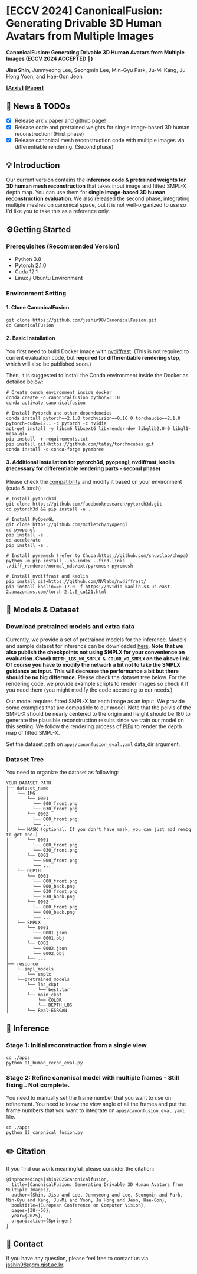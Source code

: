 # [ECCV 2024] CanonicalFusion: Generating Drivable 3D Human Avatars from Multiple Images

**CanonicalFusion: Generating Drivable 3D Human Avatars from Multiple Images (ECCV 2024 ACCEPTED 🎉)**

**Jisu Shin**, Junmyeong Lee, Seongmin Lee, Min-Gyu Park, Ju-Mi Kang, Ju Hong Yoon, and Hae-Gon Jeon

**[[Arxiv]](https://arxiv.org/abs/2407.04345)**
**[[Paper]](https://link.springer.com/chapter/10.1007/978-3-031-73337-6_3)**

## 📣 News & TODOs
- [x] Release arxiv paper and github page!
- [x] Release code and pretrained weights for single image-based 3D human reconstruction! (First phase)
- [x] Release canonical mesh reconstruction code with multiple images via differentiable rendering. (Second phase)

## 💡 Introduction
Our current version contains the **inference code & pretrained weights for 3D human mesh reconstruction** that takes input image and fitted SMPL-X depth map. You can use them for **single image-based 3D human reconstruction evaluation**. We also released the second phase, integrating multiple meshes on canonical space, but it is not well-organized to use so I'd like you to take this as a reference only.

## ⚙️Getting Started
### Prerequisites (Recommended Version)

- Python 3.8
- Pytorch 2.1.0
- Cuda 12.1
- Linux / Ubuntu Environment

### Environment Setting
#### 1. Clone CanonicalFusion
```
git clone https://github.com/jsshin98/CanonicalFusion.git
cd CanonicalFusion
```

#### 2. Basic Installation
You first need to build Docker image with [nvdiffrast](https://nvlabs.github.io/nvdiffrast/#linux). 
(This is not required to current evaluation code, but **required for differentiable rendering step**, which will also be published soon.)

Then, it is suggested to install the Conda environment inside the Docker as detailed below:
```
# Create conda environment inside docker
conda create -n canonicalfusion python=3.10
conda activate canonicalfusion

# Install Pytorch and other dependencies
conda install pytorch==2.1.0 torchvision==0.16.0 torchaudio==2.1.0 pytorch-cuda=12.1 -c pytorch -c nvidia
apt-get install -y libsm6 libxext6 libxrender-dev libglib2.0-0 libgl1-mesa-glx 
pip install -r requirements.txt
pip install git+https://github.com/tatsy/torchmcubes.git
conda install -c conda-forge pyembree
```

#### 3. Additional Installation for pytorch3d, pyopengl, nvdiffrast, kaolin (necessary for differentiable rendering parts - second phase)
Please check the [compatibility](https://kaolin.readthedocs.io/en/latest/notes/installation.html) and modify it based on your environment (cuda & torch)
```
# Install pytorch3d
git clone https://github.com/facebookresearch/pytorch3d.git
cd pytorch3d && pip install -e .

# Install PyOpenGL
git clone https://github.com/mcfletch/pyopengl
cd pyopengl
pip install -e .
cd accelerate
pip install -e .

# Install pyremesh (refer to Chupa:https://github.com/snuvclab/chupa)
python -m pip install --no-index --find-links ./diff_renderer/normal_nds/ext/pyremesh pyremesh

# Install nvdiffrast and kaolin 
pip install git+https://github.com/NVlabs/nvdiffrast/
pip install kaolin==0.17.0 -f https://nvidia-kaolin.s3.us-east-2.amazonaws.com/torch-2.1.0_cu121.html 
```

## 🧰 Models & Dataset
### Download pretrained models and extra data
Currently, we provide a set of pretrained models for the inference. Models and sample dataset for inference can be downloaded [here](https://drive.google.com/drive/folders/1zK_XZ6KGb5h7UNy0gMLVHBjgJPXHl-a5?usp=sharing). **Note that we also publish the checkpoints not using SMPLX for your convenience on evaluation. Check ```DEPTH_LBS_WO_SMPLX & COLOR_WO_SMPLX``` on the above link. Of course you have to modify the network a bit not to take the SMPLX guidance as input. This will decrease the performance a bit but there should be no big difference.**
Please check the dataset tree below. For the rendering code, we provide example scripts to render images so check it if you need them (you might modify the code according to our needs.) 

Our model requires fitted SMPL-X for each image as an input. We provide some examples that are compatible to our model. Note that the pelvis of the SMPL-X should be nearly centered to the origin and height should be 180 to generate the plausible reconstruction results since we train our model on this setting. We follow the rendering process of [PIFu](https://github.com/shunsukesaito/PIFu) to render the depth map of fitted SMPL-X.

Set the dataset path on ```apps/canonfusion_eval.yaml``` data_dir argument.

### Dataset Tree
You need to organize the dataset as following:
```
YOUR DATASET PATH
├── dataset_name
│   └── IMG
│       └── 0001
│         └── 000_front.png
│         └── 030_front.png
│       └── 0002
│         └── 000_front.png
│         └── ...
│   └── MASK (optional. If you don't have mask, you can just add rembg to get one.)
│       └── 0001
│         └── 000_front.png
│         └── 030_front.png
│       └── 0002
│         └── 000_front.png
│         └── ...
│   └── DEPTH
│       └── 0001
│         └── 000_front.png
│         └── 000_back.png
│         └── 030_front.png
│         └── 030_back.png
│       └── 0002
│         └── 000_front.png
│         └── 000_back.png
│         └── ...
│   └── SMPLX
│       └── 0001
│         └── 0001.json
│         └── 0001.obj
│       └── 0002
│         └── 0002.json
│         └── 0002.obj
│       └── ...
├── resource
│   └──smpl_models
│       └── smplx
│   └──pretrained_models
│       └── lbs_ckpt
│           └── best.tar
│       └── main_ckpt
│           └── COLOR
│           └── DEPTH_LBS
│       └── Real-ESRGAN
```

## 🔎 Inference
### Stage 1: Initial reconstruction from a single view
```
cd ./apps
python 01_human_recon_eval.py
```
### Stage 2: Refine canonical model with multiple frames - Still fixing.. Not complete.
You need to manually set the frame number that you want to use on refinement. You need to know the view angle of all the frames and put the frame numbers that you want to integrate on ```apps/canonfusion_eval.yaml``` file.
```
cd ./apps
python 02_canonical_fusion.py
```

## ✏️ Citation
If you find our work meaningful, please consider the citation:
```
@inproceedings{shin2025canonicalfusion,
  title={CanonicalFusion: Generating Drivable 3D Human Avatars from Multiple Images},
  author={Shin, Jisu and Lee, Junmyeong and Lee, Seongmin and Park, Min-Gyu and Kang, Ju-Mi and Yoon, Ju Hong and Jeon, Hae-Gon},
  booktitle={European Conference on Computer Vision},
  pages={38--56},
  year={2025},
  organization={Springer}
}
```

## 📱 Contact
If you have any question, please feel free to contact us via jsshin98@gm.gist.ac.kr.

